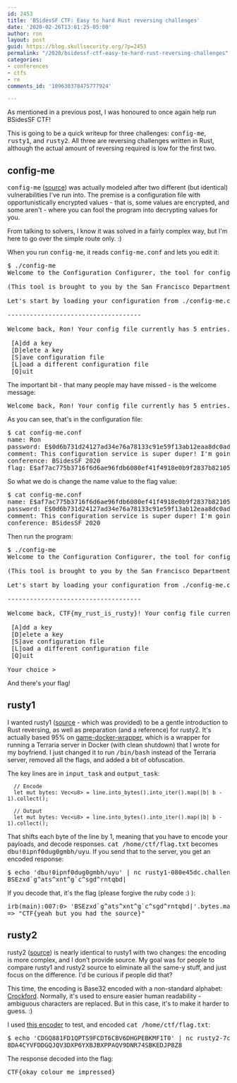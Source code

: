```yaml
---
id: 2453
title: 'BSidesSF CTF: Easy to hard Rust reversing challenges'
date: '2020-02-26T13:01:25-05:00'
author: ron
layout: post
guid: https://blog.skullsecurity.org/?p=2453
permalink: "/2020/bsidessf-ctf-easy-to-hard-rust-reversing-challenges"
categories:
- conferences
- ctfs
- re
comments_id: '109638378475777924'

---
```


As mentioned in a previous post, I was honoured to once again help run BSidesSF CTF!

This is going to be a quick writeup for three challenges: <tt>config-me</tt>, <tt>rusty1</tt>, and <tt>rusty2</tt>. All three are reversing challenges written in Rust, although the actual amount of reversing required is low for the first two.
<!--more-->
<h2>config-me</h2>

<tt>config-me</tt> (<a href="https://github.com/BSidesSF/ctf-2020-release/blob/master/config-me/challenge/src/main.rs">source</a>) was actually modeled after two different (but identical) vulnerabilities I've run into. The premise is a configuration file with opportunistically encrypted values - that is, some values are encrypted, and some aren't - where you can fool the program into decrypting values for you.

From talking to solvers, I know it was solved in a fairly complex way, but I'm here to go over the simple route only. :)

When you run <tt>config-me</tt>, it reads <tt>config-me.conf</tt> and lets you edit it:

<pre>
$ ./config-me 
Welcome to the Configuration Configurer, the tool for configuring your config files! Now featuring secure encryption!

(This tool is brought to you by the San Francisco Department of Redundancy Department)

Let's start by loading your configuration from ./config-me.conf

------------------------------------

Welcome back, Ron! Your config file currently has 5 entries. What would you like to do?

 [A]dd a key
 [D]elete a key
 [S]ave configuration file
 [L]oad a different configuration file
 [Q]uit
</pre>

The important bit - that many people may have missed - is the welcome message:

<pre>
Welcome back, Ron! Your config file currently has 5 entries. What would you like to do?
</pre>

As you can see, that's in the configuration file:

<pre>
$ cat config-me.conf
name: Ron
password: E$0d6b731d24127ad34e76a78133c91e59f13ab12eaa8dc0ad99e10c71
comment: This configuration service is super duper! I'm going to write all my configurations like this!
conference: BSidesSF 2020
flag: E$af7ac775b3716f6d6ae96fdb6080ef41f4918e0b9f2837b82105b5da39
</pre>

So what we do is change the name value to the flag value:

<pre>
$ cat config-me.conf
name: E$af7ac775b3716f6d6ae96fdb6080ef41f4918e0b9f2837b82105b5da39
password: E$0d6b731d24127ad34e76a78133c91e59f13ab12eaa8dc0ad99e10c71
comment: This configuration service is super duper! I'm going to write all my configurations like this!
conference: BSidesSF 2020
</pre>

Then run the program:

<pre>
$ ./config-me 
Welcome to the Configuration Configurer, the tool for configuring your config files! Now featuring secure encryption!

(This tool is brought to you by the San Francisco Department of Redundancy Department)

Let's start by loading your configuration from ./config-me.conf

------------------------------------

Welcome back, CTF{my_rust_is_rusty}! Your config file currently has 4 entries. What would you like to do?

 [A]dd a key
 [D]elete a key
 [S]ave configuration file
 [L]oad a different configuration file
 [Q]uit

Your choice > 
</pre>

And there's your flag!

<h2>rusty1</h2>

I wanted rusty1 (<a href="https://github.com/BSidesSF/ctf-2020-release/blob/master/rusty1/challenge/src/src/main.rs">source</a> - which was provided) to be a gentle introduction to Rust reversing, as well as preparation (and a reference) for rusty2. It's actually based 95% on <a href="https://github.com/iagox86/game-docker-wrapper">game-docker-wrapper</a>, which is a wrapper for running a Terraria server in Docker (with clean shutdown) that I wrote for my boyfriend. I just changed it to run <tt>/bin/bash</tt> instead of the Terraria server, removed all the flags, and added a bit of obfuscation.

The key lines are in <tt>input_task</tt> and <tt>output_task</tt>:

```
  // Encode
  let mut bytes: Vec<u8> = line.into_bytes().into_iter().map(|b| b - 1).collect();
```

```
  // Output
  let mut bytes: Vec<u8> = line.into_bytes().into_iter().map(|b| b - 1).collect();
```

That shifts each byte of the line by 1, meaning that you have to encode your payloads, and decode responses. <tt>cat /home/ctf/flag.txt</tt> becomes <tt>dbu!0ipnf0dug0gmbh/uyu</tt>. If you send that to the server, you get an encoded response:

<pre>
$ echo 'dbu!0ipnf0dug0gmbh/uyu' | nc rusty1-080e45dc.challenges.bsidessf.net 8832
BSEzxd`g^ats^xnt^g`c^sgd^rntqbd|
</pre>

If you decode that, it's the flag (please forgive the ruby code :) ):

<pre>
irb(main):007:0> 'BSEzxd`g^ats^xnt^g`c^sgd^rntqbd|'.bytes.map {|b| (b+1).chr}.join
=> "CTF{yeah_but_you_had_the_source}"
</pre>

<h2>rusty2</h2>

rusty2 (<a href="https://github.com/BSidesSF/ctf-2020-release/blob/master/rusty2/challenge/src/src/main.rs">source</a>) is nearly identical to rusty1 with two changes: the encoding is more complex, and I don't provide source. My goal was for people to compare rusty1 and rusty2 source to eliminate all the same-y stuff, and just focus on the difference. I'd be curious if people did that?

This time, the encoding is Base32 encoded with a non-standard alphabet: <a href="https://en.wikipedia.org/wiki/Base32#Crockford's_Base32">Crockford</a>. Normally, it's used to ensure easier human readability - ambiguous characters are replaced. But in this case, it's to make it harder to guess. :)

I used <a href="https://www.dcode.fr/crockford-base-32-encoding">this encoder</a> to test, and encoded <tt>cat /home/ctf/flag.txt</tt>:

<pre>
$ echo 'CDGQ881FD1QPTS9FCDT6CBV6DHGPEBKMF1T0' | nc rusty2-7c8a2fad.challenges.bsidessf.net 8833
8DA4CYVFDDGQJQV3DXP6YXBJBXPPAQV9DNR74SBKEDJP8Z8
</pre>

The response decoded into the flag:

<pre>
CTF{okay_colour_me_impressed}
</pre>
